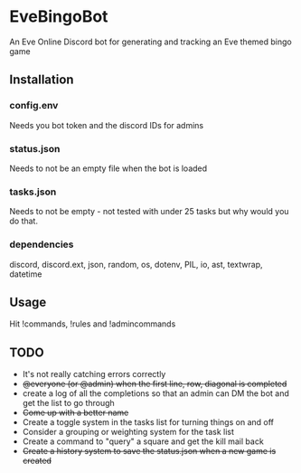 # EveBingoBot
An Eve Online Discord bot for generating and tracking an Eve themed bingo game

## Installation

### config.env

Needs you bot token and the discord IDs for admins

### status.json

Needs to not be an empty file when the bot is loaded

### tasks.json

Needs to not be empty - not tested with under 25 tasks but why would you do that.

### dependencies

discord, discord.ext, json, random, os, dotenv, PIL, io, ast, textwrap, datetime

## Usage

Hit !commands, !rules and !admincommands

## TODO
- It's not really catching errors correctly
- ~~@everyone (or @admin) when the first line, row, diagonal is completed~~  
- create a log of all the completions so that an admin can DM the bot and get the list to go through  
- ~~Come up with a better name~~  
- Create a toggle system in the tasks list for turning things on and off  
- Consider a grouping or weighting system for the task list  
- Create a command to "query" a square and get the kill mail back  
- ~~Create a history system to save the status.json when a new game is created~~
